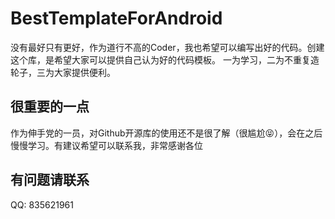 # BestTemplateForAndroid
没有最好只有更好，作为道行不高的Coder，我也希望可以编写出好的代码。创建这个库，是希望大家可以提供自己认为好的代码模板。
一为学习，二为不重复造轮子，三为大家提供便利。
## 很重要的一点
作为伸手党的一员，对Github开源库的使用还不是很了解（很尴尬😝），会在之后慢慢学习。有建议希望可以联系我，非常感谢各位
## 有问题请联系
QQ: 835621961
